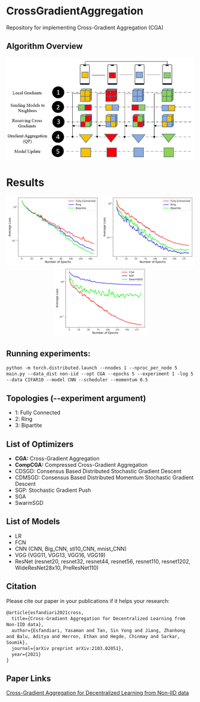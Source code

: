 # CrossGradientAggregation
Repository for implementing Cross-Gradient Aggregation (CGA)


## Algorithm Overview
<p align="center">
    <img src="/images/Model Sketch.JPG" width="600">
</p>

# Results
<p align="center">
    <img src="/images/plot1.jpg" width="250">
    <img src="/images/plot2.jpg" width="250">
    <img src="/images/plot3.jpg" width="250">
</p>


## Running experiments:
~~~
python -m torch.distributed.launch --nnodes 1 --nproc_per_node 5 main.py --data_dist non-iid --opt CGA --epochs 5 --experiment 1 -log 5 --data CIFAR10 --model CNN --scheduler --momentum 0.5
~~~


## Topologies (--experiment argument)
- 1: Fully Connected
- 2: Ring
- 3: Bipartite


## List of Optimizers
- **CGA:** Cross-Gradient Aggregation
- **CompCGA:** Compressed Cross-Gradient Aggregation
- CDSGD: Consensus Based Distributed Stochastic Gradient Descent
- CDMSGD: Consensus Based Distributed Momentum Stochastic Gradient Descent
- SGP: Stochastic Gradient Push
- SGA
- SwarmSGD


## List of Models
- LR
- FCN
- CNN (CNN, Big_CNN, stl10_CNN, mnist_CNN)
- VGG (VGG11, VGG13, VGG16, VGG19)
- ResNet (resnet20, resnet32, resnet44, resnet56, resnet110, resnet1202, WideResNet28x10, PreResNet110)



## Citation
Please cite our paper in your publications if it helps your research:

	@article{esfandiari2021cross,
	  title={Cross-Gradient Aggregation for Decentralized Learning from Non-IID data},
	  author={Esfandiari, Yasaman and Tan, Sin Yong and Jiang, Zhanhong and Balu, Aditya and Herron, Ethan and Hegde, Chinmay and Sarkar, Soumik},
	  journal={arXiv preprint arXiv:2103.02051},
	  year={2021}
	}


## Paper Links
[Cross-Gradient Aggregation for Decentralized Learning from Non-IID data](https://arxiv.org/pdf/2103.02051.pdf)

